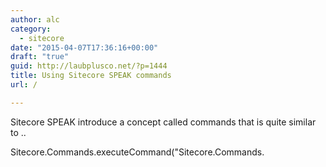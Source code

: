 ```yaml
---
author: alc
category:
  - sitecore
date: "2015-04-07T17:36:16+00:00"
draft: "true"
guid: http://laubplusco.net/?p=1444
title: Using Sitecore SPEAK commands
url: /

---
```

Sitecore SPEAK introduce a concept called commands that is quite similar to ..

Sitecore.Commands.executeCommand("Sitecore.Commands.
